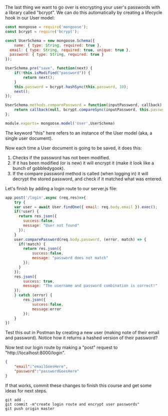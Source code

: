 The last thing we want to go over is encrypting your user's passwords with a library called "bcrypt". We can do this automatically by creating a lifecycle hook in our User model:

```javascript
const mongoose = require('mongoose');
const bcrypt = require('bcrypt');

const UserSchema = new mongoose.Schema({
	name: { type: String, required: true },
  email: { type: String, required: true, unique: true },
  password: { type: String, required: true }
});

UserSchema.pre("save", function(next) {
    if(!this.isModified("password")) {
        return next();
    }
    this.password = bcrypt.hashSync(this.password, 10);
    next();
});

UserSchema.methods.comparePassword = function(inputPassword, callback) {
    return callback(null, bcrypt.compareSync(inputPassword, this.password));
};

module.exports= mongoose.model('User',UserSchema)
```

The keyword "this" here refers to an instance of the User model (aka, a single user document).

Now each time a User document is going to be saved, it does this:
1. Checks if the password has not been modified.
2. If it has been modified (or is new) it will encrypt it (make it look like a bunch of gobbledygook).
3. If the compare password method is called (when logging in) it will decrypt the stored password, and check if it matched what was entered.

Let's finish by adding a login route to our server.js file:

```javascript
app.post('/login',async (req,res)=>{
	try {
    var user = await User.findOne({ email: req.body.email }).exec();
    if(!user) {
      return res.json({ 
      	success:false,
      	message: "User not found" 
      });
    }
    user.comparePassword(req.body.password, (error, match) => {
      if(!match) {
        return res.json({ 
        	success:false,
        	message: "password does not match" 
        });
      }
    });
    res.json({ 
    	success: true,
    	message: "The username and password combination is correct!" 
    });
	} catch (error) {
	    res.json({
	    	success:false,
	    	message:error
	    });
	}
})
```

Test this out in Postman by creating a new user (making note of their email and password). Notice how it returns a hashed version of their password? 

Now test our login route by making a "post" request to "http://localhost:8000/login".

```json
{
	"email":"emailGoesHere",
	"password":"passwordGoesHere"
}
```

If that works, commit these changes to finish this course and get some ideas for next steps.

```console
git add .
git commit -m"create login route and encrypt user passwords"
git push origin master
```

